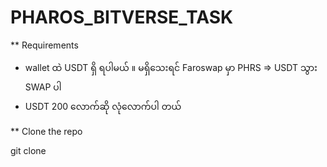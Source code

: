 # PHAROS_BITVERSE_TASK 



** Requirements

  - wallet  ထဲ USDT ရှိ ရပါမယ် ။ မရှိသေးရင် Faroswap မှာ PHRS => USDT သွား SWAP ပါ
  - USDT 200 လောက်ဆို လုံလောက်ပါ တယ်



** Clone the repo

git clone 
